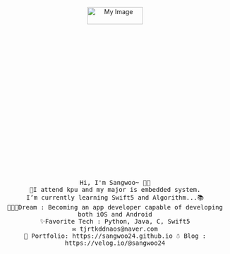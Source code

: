 <p align="center">
  <img src="https://user-images.githubusercontent.com/56511253/94282022-51226600-ff8a-11ea-97ba-857312a15da4.jpeg" alt="My Image" width="50%" height ="10%"><br>
  <samp>
    Hi, I'm Sangwoo~ 👋🏻 <br>
    🤨I attend kpu and my major is embedded system.<br>
    I’m currently learning Swift5 and Algorithm...📚<br>
    🧑🏻‍💻Dream : Becoming an app developer capable of developing both iOS and Android<br>
    ✨Favorite Tech : Python, Java, C, Swift5<br>
    ✉️ tjrtkddnaos@naver.com <br>
    🎨 Portfolio: https://sangwoo24.github.io
    ☃️ Blog : https://velog.io/@sangwoo24
  </samp>
</p>



